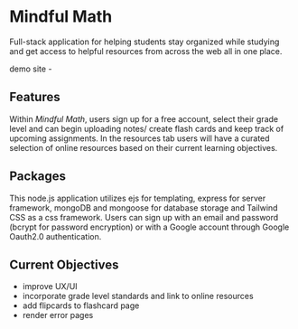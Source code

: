 # Mindful Math
 
Full-stack application for helping students stay organized while studying and get access to helpful resources from across the web all in one place.
 
demo site - 
 
## Features
 
Within *Mindful Math*, users sign up for a free account, select their grade level and can begin uploading notes/ create flash cards and keep track of upcoming assignments. In the resources tab users will have a curated selection of online resources based on their current learning objectives.
 
## Packages
 
This node.js application utilizes ejs for templating, express for server framework, mongoDB and mongoose for database storage and Tailwind CSS as a css framework. Users can sign up with an email and password (bcrypt for password encryption) or with a Google account through Google Oauth2.0 authentication.
 
## Current Objectives
 
- improve UX/UI
- incorporate grade level standards and link to online resources
- add flipcards to flashcard page
- render error pages